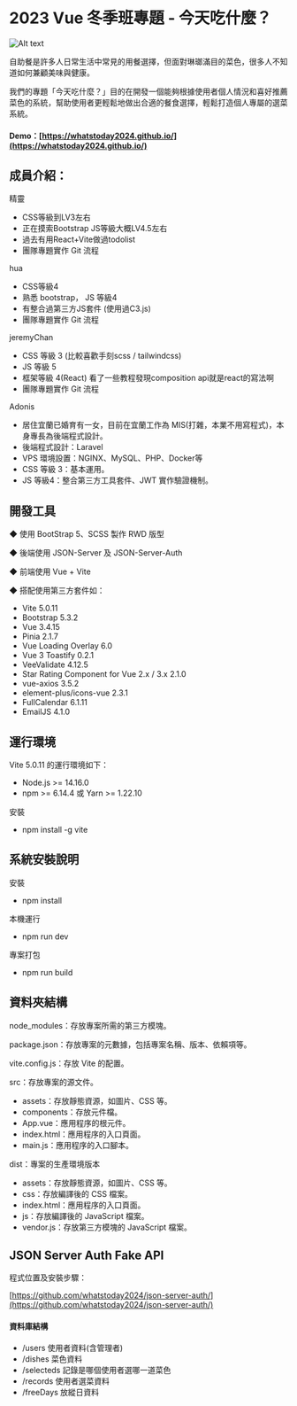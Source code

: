 # 2023 Vue 冬季班專題 - 今天吃什麼？

![Alt text](https://whatstoday2024.github.io/assets/img/about.png)

自助餐是許多人日常生活中常見的用餐選擇，但面對琳瑯滿目的菜色，很多人不知道如何兼顧美味與健康。

我們的專題「今天吃什麼？」目的在開發一個能夠根據使用者個人情況和喜好推薦菜色的系統，幫助使用者更輕鬆地做出合適的餐食選擇，輕鬆打造個人專屬的選菜系統。

#### Demo：[https://whatstoday2024.github.io/](https://whatstoday2024.github.io/)

## 成員介紹：

精靈

- CSS等級到LV3左右
- 正在摸索Bootstrap JS等級大概LV4.5左右
- 過去有用React+Vite做過todolist
- 團隊專題實作 Git 流程

hua

- CSS等級4
- 熟悉 bootstrap， JS 等級4
- 有整合過第三方JS套件 (使用過C3.js)
- 團隊專題實作 Git 流程

jeremyChan

- CSS 等級 3 (比較喜歡手刻scss / tailwindcss)
- JS 等級 5
- 框架等級 4(React) 看了一些教程發現composition api就是react的寫法啊
- 團隊專題實作 Git 流程

Adonis

- 居住宜蘭已婚育有一女，目前在宜蘭工作為 MIS(打雜，本業不用寫程式)，本身專長為後端程式設計。
- 後端程式設計：Laravel
- VPS 環境設置：NGINX、MySQL、PHP、Docker等
- CSS 等級 3：基本運用。
- JS 等級4：整合第三方工具套件、JWT 實作驗證機制。

## 開發工具

◆ 使用 BootStrap 5、SCSS 製作 RWD 版型

◆ 後端使用 JSON-Server 及 JSON-Server-Auth

◆ 前端使用 Vue + Vite

◆ 搭配使用第三方套件如：

- Vite 5.0.11
- Bootstrap 5.3.2
- Vue 3.4.15
- Pinia 2.1.7
- Vue Loading Overlay 6.0
- Vue 3 Toastify 0.2.1
- VeeValidate 4.12.5
- Star Rating Component for Vue 2.x / 3.x 2.1.0
- vue-axios 3.5.2
- element-plus/icons-vue 2.3.1
- FullCalendar 6.1.11
- EmailJS 4.1.0

## 運行環境

Vite 5.0.11 的運行環境如下：

- Node.js >= 14.16.0
- npm >= 6.14.4 或 Yarn >= 1.22.10

安裝

- npm install -g vite

## 系統安裝說明

安裝

- npm install

本機運行

- npm run dev

專案打包

- npm run build

## 資料夾結構

node_modules：存放專案所需的第三方模塊。

package.json：存放專案的元數據，包括專案名稱、版本、依賴項等。

vite.config.js：存放 Vite 的配置。

src：存放專案的源文件。

- assets：存放靜態資源，如圖片、CSS 等。
- components：存放元件檔。
- App.vue：應用程序的根元件。
- index.html：應用程序的入口頁面。
- main.js：應用程序的入口腳本。

dist：專案的生產環境版本

- assets：存放靜態資源，如圖片、CSS 等。
- css：存放編譯後的 CSS 檔案。
- index.html：應用程序的入口頁面。
- js：存放編譯後的 JavaScript 檔案。
- vendor.js：存放第三方模塊的 JavaScript 檔案。

## JSON Server Auth Fake API

程式位置及安裝步驟：

[https://github.com/whatstoday2024/json-server-auth/](https://github.com/whatstoday2024/json-server-auth/)

#### 資料庫結構

- /users 使用者資料(含管理者)
- /dishes 菜色資料
- /selecteds 記錄是哪個使用者選哪一道菜色
- /records 使用者選菜資料
- /freeDays 放縱日資料
